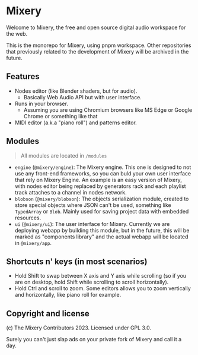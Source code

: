 # Mixery
Welcome to Mixery, the free and open source digital audio workspace for the web.

This is the monorepo for Mixery, using pnpm workspace. Other repositories that previously related to the development of Mixery will be archived in the future.

## Features
- Nodes editor (like Blender shaders, but for audio).
    + Basically Web Audio API but with user interface.
- Runs in your browser.
    + Assuming you are using Chromium browsers like MS Edge or Google Chrome or something like that
- MIDI editor (a.k.a "piano roll") and patterns editor.

## Modules
> All modules are located in `/modules`

- `engine` (`@mixery/engine`): The Mixery engine. This one is designed to not use any front-end frameworks, so you can buld your own user interface that rely on Mixery Engine. An example is an easy version of Mixery, with nodes editor being replaced by generators rack and each playlist track attaches to a channel in nodes network.
- `blobson` (`@mixery/blobson`): The objects serialization module, created to store special objects where JSON can't be used, something like `TypedArray` or `Blob`. Mainly used for saving project data with embedded resources.
- `ui` (`@mixery/ui`): The user interface for Mixery. Currently we are deploying webapp by building this module, but in the future, this will be marked as "components library" and the actual webapp will be located in `@mixery/app`.

## Shortcuts n' keys (in most scenarios)
- Hold Shift to swap between X axis and Y axis while scrolling (so if you are on desktop, hold Shift while scrolling to scroll horizontally).
- Hold Ctrl and scroll to zoom. Some editors allows you to zoom vertically and horizontally, like piano roll for example.

## Copyright and license
(c) The Mixery Contributors 2023. Licensed under GPL 3.0.

Surely you can't just slap ads on your private fork of Mixery and call it a day.